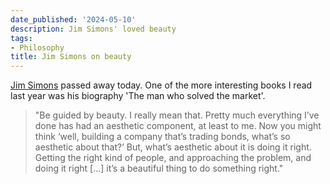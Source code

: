 ```yaml
---
date_published: '2024-05-10'
description: Jim Simons' loved beauty
tags:
- Philosophy
title: Jim Simons on beauty
---
```


[Jim Simons](https://en.wikipedia.org/wiki/Jim_Simons_(mathematician)) passed away today. One of the more interesting books I read last year was his biography 'The man who solved the market'.

> "Be guided by beauty. I really mean that. Pretty much everything I’ve done has had an aesthetic component, at least to me. Now you might think ‘well, building a company that’s trading bonds, what’s so aesthetic about that?’ But, what’s aesthetic about it is doing it right. Getting the right kind of people, and approaching the problem, and doing it right […] it’s a beautiful thing to do something right."